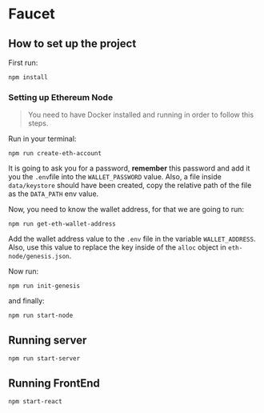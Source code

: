 # Faucet

## How to set up the project

First run:
```
npm install 
```

### Setting up Ethereum Node

> You need to have Docker installed and running in order to follow this steps.

Run in your terminal: 

```
npm run create-eth-account
```
It is going to ask you for a password, **remember** this password and add it you the `.env`file into the `WALLET_PASSWORD` value. Also, a file inside `data/keystore` should have been created, copy the relative path of the file as the `DATA_PATH` env value.

Now, you need to know the wallet address, for that we are going to run:  

```
npm run get-eth-wallet-address
```

Add the wallet address value to the `.env` file in the variable `WALLET_ADDRESS`. Also, use this value to replace the key inside of the `alloc` object in `eth-node/genesis.json`.

Now run:

```
npm run init-genesis
```

and finally:

```
npm run start-node
```

## Running server

```
npm run start-server
```

## Running FrontEnd

```
npm start-react
```
 
